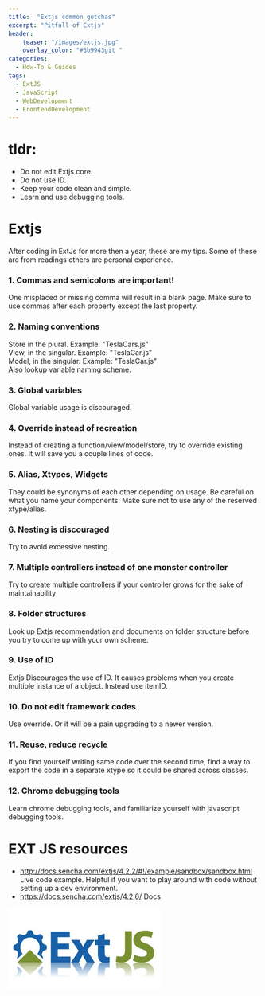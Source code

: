 ```yaml
---
title:  "Extjs common gotchas"
excerpt: "Pitfall of Extjs"
header:
    teaser: "/images/extjs.jpg"
    overlay_color: "#3b9943git "
categories: 
  - How-To & Guides
tags:
  - ExtJS
  - JavaScript
  - WebDevelopment
  - FrontendDevelopment
---
```

# tldr: 
- Do not edit Extjs core.
- Do not use ID.
- Keep your code clean and simple.
- Learn and use debugging tools.

# Extjs 

After coding in ExtJs for more then a year, these are my tips. Some of these are from readings others are personal experience. 

### 1. Commas and semicolons are important!
One misplaced or missing comma will result in a blank page. Make sure to use commas after each property except the last property. 

### 2. Naming conventions
Store in the plural. Example: "TeslaCars.js"  
View, in the singular. Example: "TeslaCar.js"   
Model, in the singular. Example: "TeslaCar.js"  
Also lookup variable naming scheme.   

### 3. Global variables
Global variable usage is discouraged.

### 4. Override instead of recreation
Instead of creating a function/view/model/store, try to override existing ones. It will save you a couple lines of code. 


### 5. Alias, Xtypes, Widgets
They could be synonyms of each other depending on usage. Be careful on what you name your components. Make sure not to use any of the reserved xtype/alias.

### 6. Nesting is discouraged
Try to avoid excessive nesting.

### 7. Multiple controllers instead of one monster controller
Try to create multiple controllers if your controller grows for the sake of maintainability

### 8. Folder structures
Look up Extjs recommendation and documents on folder structure before you try to come up with your own scheme.

### 9. Use of ID
Extjs Discourages the use of ID. It causes problems when you create multiple instance of a object. Instead use itemID. 

### 10. Do not edit framework codes
Use override. Or it will be a pain upgrading to a newer version.

### 11. Reuse, reduce recycle
If you find yourself writing same code over the second time, find a way to export the code in a separate xtype so it could be shared across classes. 

### 12. Chrome debugging tools
Learn chrome debugging tools, and familiarize yourself with javascript debugging tools. 


# EXT JS resources
- <http://docs.sencha.com/extjs/4.2.2/#!/example/sandbox/sandbox.html> Live code example. Helpful if you want to play around with code without setting up a dev environment. 
- <https://docs.sencha.com/extjs/4.2.6/> Docs



![extjs logo](/images/extjs.jpg "Some extjs logo")
